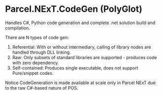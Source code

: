 # Parcel.NExT.CodeGen (PolyGlot)

Handles C#, Python code generation and complete .net solution build and compilation.

There are N types of code gen:

1. Referential: With or without intermediary, calling of library nodes are handled through DLL linking.
2. Raw: Only subsets of standard libraries are supported - produces code with zero dependency.
3. Self-contained: Produces single executable, does not support Pure/snippet codes.

Notice CodeGeneration is made available at scale only in Parcel NExT due to the raw C#-based nature of POS.